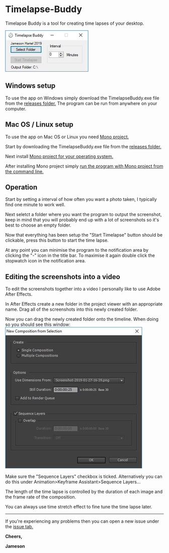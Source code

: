 # Timelapse-Buddy
Timelapse Buddy is a tool for creating time lapses of your desktop.

![Screenshot of Timelapse Buddy program](/screenshots/timelapse-buddy.jpg?raw=true "Timelapse Buddy")

## Windows setup
To use the app on Windows simply download the TimelapseBuddy.exe file from the [releases folder.](/releases) The program can be run from anywhere on your computer.

## Mac OS / Linux setup
To use the app on Mac OS or Linux you need [Mono project.](https://www.mono-project.com/) 

Start by downloading the TimelapseBuddy.exe file from the [releases folder.](/releases)

Next install [Mono project for your operating system.](https://www.mono-project.com/download/stable/#download-mac)

After installing Mono project simply [run the program with Mono project from the command line.](https://www.mono-project.com/docs/about-mono/supported-platforms/macos/)

## Operation

Start by setting a interval of how often you want a photo taken, I typically find one minute to work well.

Next seletct a folder where you want the program to output the screenshot, keep in mind that you will probably end up with a lot of screenshots so it's best to choose an empty folder.

Now that everything has been setup the "Start Timelapse" button should be clickable, press this button to start the time lapse.

At any point you can minimise the program to the notification area by clicking the "-" icon in the title bar. To maximise it again double click the stopwatch icon in the notification area.

## Editing the screenshots into a video

To edit the screenshots together into a video I personally like to use Adobe After Effects.

In After Effects create a new folder in the project viewer with an appropriate name. Drag all of the screenshots into this newly created folder.

Now you can drag the newly created folder onto the timeline. When doing so you should see this window:
![Screenshot of After Effects Composition Settings](/screenshots/adobe-after-effects-comp-settings.jpg?raw=true "After Effects Composition Settings")

Make sure the "Sequence Layers" checkbox is ticked. Alternatively you can do this under Animation>Keyframe Assistant>Sequence Layers...

The length of the time lapse is controlled by the duration of each image and the frame rate of the composition.

You can always use time stretch effect to fine tune the time lapse later.

--------------------------------------
If you're experiencing any problems then you can open a new issue under the [issue tab.](../../issues)

**Cheers,**

**Jameson**
